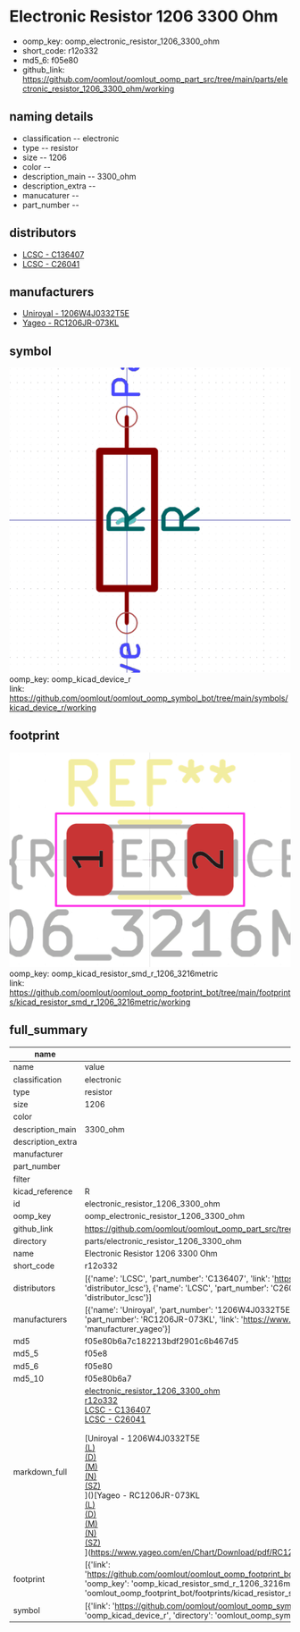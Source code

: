 # Electronic Resistor 1206 3300 Ohm

  
* oomp_key: oomp_electronic_resistor_1206_3300_ohm 
* short_code: r12o332
* md5_6: f05e80  
* github_link: https://github.com/oomlout/oomlout_oomp_part_src/tree/main/parts/electronic_resistor_1206_3300_ohm/working  
## naming details
* classification -- electronic
* type -- resistor
* size -- 1206
* color -- 
* description_main -- 3300_ohm
* description_extra -- 
* manucaturer -- 
* part_number -- 

## distributors
* [LCSC - C136407](https://lcsc.com/product-detail/C136407.html)  
* [LCSC - C26041](https://lcsc.com/product-detail/C26041.html)  

## manufacturers
* [Uniroyal - 1206W4J0332T5E]()  
* [Yageo - RC1206JR-073KL](https://www.yageo.com/en/Chart/Download/pdf/RC1206JR-073KL)  

## symbol

![](symbol/0/working/working_600.png)  
oomp_key: oomp_kicad_device_r  
link: https://github.com/oomlout/oomlout_oomp_symbol_bot/tree/main/symbols/kicad_device_r/working  

## footprint

![](footprint/0/working/working_600.png)  
oomp_key: oomp_kicad_resistor_smd_r_1206_3216metric  
link: https://github.com/oomlout/oomlout_oomp_footprint_bot/tree/main/footprints/kicad_resistor_smd_r_1206_3216metric/working  

## full_summary
| name | value | 
| --- | --- | 
| name | value | 
| classification | electronic | 
| type | resistor | 
| size | 1206 | 
| color |  | 
| description_main | 3300_ohm | 
| description_extra |  | 
| manufacturer |  | 
| part_number |  | 
| filter |  | 
| kicad_reference | R | 
| id | electronic_resistor_1206_3300_ohm | 
| oomp_key | oomp_electronic_resistor_1206_3300_ohm | 
| github_link | https://github.com/oomlout/oomlout_oomp_part_src/tree/main/parts/electronic_resistor_1206_3300_ohm/working | 
| directory | parts/electronic_resistor_1206_3300_ohm | 
| name | Electronic Resistor 1206 3300 Ohm | 
| short_code | r12o332 | 
| distributors | [{'name': 'LCSC', 'part_number': 'C136407', 'link': 'https://lcsc.com/product-detail/C136407.html', 'id': 'distributor_lcsc'}, {'name': 'LCSC', 'part_number': 'C26041', 'link': 'https://lcsc.com/product-detail/C26041.html', 'id': 'distributor_lcsc'}] | 
| manufacturers | [{'name': 'Uniroyal', 'part_number': '1206W4J0332T5E', 'link': '', 'id': 'manufacturer_uniroyal'}, {'name': 'Yageo', 'part_number': 'RC1206JR-073KL', 'link': 'https://www.yageo.com/en/Chart/Download/pdf/RC1206JR-073KL', 'id': 'manufacturer_yageo'}] | 
| md5 | f05e80b6a7c182213bdf2901c6b467d5 | 
| md5_5 | f05e8 | 
| md5_6 | f05e80 | 
| md5_10 | f05e80b6a7 | 
| markdown_full | [electronic_resistor_1206_3300_ohm](https://github.com/oomlout/oomlout_oomp_part_src/tree/main/parts/electronic_resistor_1206_3300_ohm/working)<br>[r12o332](https://github.com/oomlout/oomlout_oomp_part_src/tree/main/parts/electronic_resistor_1206_3300_ohm/working)<br>[LCSC - C136407<br>](https://lcsc.com/product-detail/C136407.html)[LCSC - C26041<br>](https://lcsc.com/product-detail/C26041.html)<br>[Uniroyal - 1206W4J0332T5E<br>[(L)<br>](https://www.lcsc.com/search?q=1206W4J0332T5E)[(D)<br>](https://www.digikey.com/en/products?,keywords=1206W4J0332T5E)[(M)<br>](https://www.mouser.com/Search/Refine?Keyword=1206W4J0332T5E)[(N)<br>](https://www.newark.com/search?st=1206W4J0332T5E)[(SZ)<br>](https://so.szlcsc.com/global.html?k=1206W4J0332T5E)]()[Yageo - RC1206JR-073KL<br>[(L)<br>](https://www.lcsc.com/search?q=RC1206JR-073KL)[(D)<br>](https://www.digikey.com/en/products?,keywords=RC1206JR-073KL)[(M)<br>](https://www.mouser.com/Search/Refine?Keyword=RC1206JR-073KL)[(N)<br>](https://www.newark.com/search?st=RC1206JR-073KL)[(SZ)<br>](https://so.szlcsc.com/global.html?k=RC1206JR-073KL)](https://www.yageo.com/en/Chart/Download/pdf/RC1206JR-073KL) | 
| footprint | [{'link': 'https://github.com/oomlout/oomlout_oomp_footprint_bot/tree/main/foootprntss/kicad_resistor_smd_r_1206_3216metric', 'oomp_key': 'oomp_kicad_resistor_smd_r_1206_3216metric', 'directory': 'oomlout_oomp_footprint_bot/footprints/kicad_resistor_smd_r_1206_3216metric//working/working.kicad_mod'}] | 
| symbol | [{'link': 'https://github.com/oomlout/oomlout_oomp_symbol_bot/tree/main/symbols/kicad_device_r', 'oomp_key': 'oomp_kicad_device_r', 'directory': 'oomlout_oomp_symbol_bot/symbols/kicad_device_r//working/working.kicad_sym'}] | 
